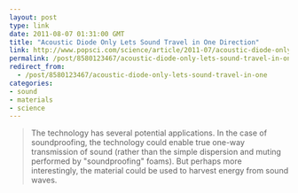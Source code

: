 ```yaml
---
layout: post
type: link
date: 2011-08-07 01:31:00 GMT
title: "Acoustic Diode Only Lets Sound Travel in One Direction"
link: http://www.popsci.com/science/article/2011-07/acoustic-diode-only-lets-sound-travel-one-way-opens-door-true-soundproofing
permalink: /post/8580123467/acoustic-diode-only-lets-sound-travel-in-one
redirect_from: 
  - /post/8580123467/acoustic-diode-only-lets-sound-travel-in-one
categories:
- sound
- materials
- science
---
```

<blockquote>The technology has several potential applications. In the case of soundproofing, the technology could enable true one-way transmission of sound (rather than the simple dispersion and muting performed by "soundproofing" foams). But perhaps more interestingly, the material could be used to harvest energy from sound waves.</blockquote>